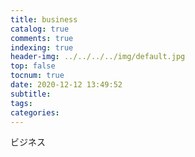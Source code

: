 ```yaml
---
title: business
catalog: true
comments: true
indexing: true
header-img: ../../../../img/default.jpg
top: false
tocnum: true
date: 2020-12-12 13:49:52
subtitle:
tags:
categories:
---
```

ビジネス